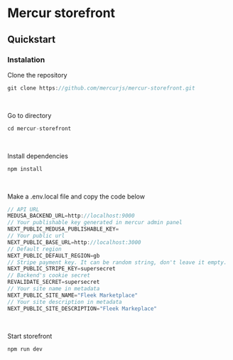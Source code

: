 <h1>Mercur storefront</h1>

## Quickstart

### Instalation
Clone the repository

```js
git clone https://github.com/mercurjs/mercur-storefront.git
```
&nbsp;

Go to directory
```js
cd mercur-storefront
```
&nbsp;

Install dependencies
```js
npm install
```
&nbsp;

Make a .env.local file and copy the code below
```js
// API URL
MEDUSA_BACKEND_URL=http://localhost:9000
// Your publishable key generated in mercur admin panel
NEXT_PUBLIC_MEDUSA_PUBLISHABLE_KEY=
// Your public url
NEXT_PUBLIC_BASE_URL=http://localhost:3000
// Default region
NEXT_PUBLIC_DEFAULT_REGION=gb
// Stripe payment key. It can be random string, don't leave it empty.
NEXT_PUBLIC_STRIPE_KEY=supersecret
// Backend's cookie secret
REVALIDATE_SECRET=supersecret
// Your site name in metadata
NEXT_PUBLIC_SITE_NAME="Fleek Marketplace" 
// Your site description in metadata
NEXT_PUBLIC_SITE_DESCRIPTION="Fleek Markeplace"  
```
&nbsp;

Start storefront
```js
npm run dev
```